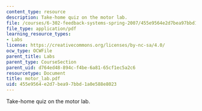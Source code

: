 ```yaml
---
content_type: resource
description: Take-home quiz on the motor lab.
file: /courses/6-302-feedback-systems-spring-2007/455e9564e2d7bea97bbd1a0e588e8023_motor_lab.pdf
file_type: application/pdf
learning_resource_types:
- Labs
license: https://creativecommons.org/licenses/by-nc-sa/4.0/
ocw_type: OCWFile
parent_title: Labs
parent_type: CourseSection
parent_uid: d764ed48-894c-f4be-6a81-65cf1ec5a2c6
resourcetype: Document
title: motor_lab.pdf
uid: 455e9564-e2d7-bea9-7bbd-1a0e588e8023
---
```

Take-home quiz on the motor lab.
